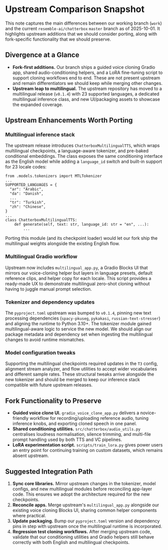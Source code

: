 # Upstream Comparison Snapshot

This note captures the main differences between our working branch (`work`) and the current `resemble-ai/chatterbox` `master` branch as of 2025-10-01. It highlights upstream additions that we should consider porting, along with fork-specific functionality that we should preserve.

## Divergence at a Glance

- **Fork-first additions.** Our branch ships a guided voice cloning Gradio app, shared audio-conditioning helpers, and a LoRA fine-tuning script to support cloning workflows end to end. These are not present upstream and remain differentiators we should keep while merging other changes.
- **Upstream leap to multilingual.** The upstream repository has moved to a multilingual release (`v0.1.4`) with 23 supported languages, a dedicated multilingual inference class, and new UI/packaging assets to showcase the expanded coverage.

## Upstream Enhancements Worth Porting

### Multilingual inference stack

The upstream release introduces `ChatterboxMultilingualTTS`, which wraps multilingual checkpoints, a language-aware tokenizer, and pre-baked conditional embeddings. The class exposes the same conditioning interface as the English model while adding a `language_id` switch and built-in support for 23 locale codes:

```
from .models.tokenizers import MTLTokenizer
...
SUPPORTED_LANGUAGES = {
  "ar": "Arabic",
  "da": "Danish",
  ...
  "tr": "Turkish",
  "zh": "Chinese",
}
...
class ChatterboxMultilingualTTS:
    def generate(self, text: str, language_id: str = "en", ...):
        ...
```

Porting this module (and its checkpoint loader) would let our fork ship the multilingual weights alongside the existing English flow.

### Multilingual Gradio workflow

Upstream now includes `multilingual_app.py`, a Gradio Blocks UI that mirrors our voice-cloning helper but layers in language presets, default reference clips, and helper copy for each locale. This script provides a ready-made UX to demonstrate multilingual zero-shot cloning without having to juggle manual prompt selection.

### Tokenizer and dependency updates

The `pyproject.toml` upstream was bumped to `v0.1.4`, pinning new text processing dependencies (`spacy-pkuseg`, `pykakasi`, `russian-text-stresser`) and aligning the runtime to Python 3.10+. The tokenizer module gained multilingual-aware logic to service the new model. We should align our package metadata and dependency set when ingesting the multilingual changes to avoid runtime mismatches.

### Model configuration tweaks

Supporting the multilingual checkpoints required updates in the `T3` config, alignment stream analyzer, and flow utilities to accept wider vocabularies and different sample rates. These structural tweaks arrive alongside the new tokenizer and should be merged to keep our inference stack compatible with future upstream releases.

## Fork Functionality to Preserve

- **Guided voice clone UI.** `gradio_voice_clone_app.py` delivers a novice-friendly workflow for recording/uploading reference audio, tuning inference knobs, and exporting cloned speech in one panel.
- **Shared conditioning utilities.** `src/chatterbox/audio_utils.py` centralises loudness normalisation, silence trimming, and multi-file prompt handling used by both TTS and VC pipelines.
- **LoRA experimentation script.** `scripts/train_lora.py` gives power users an entry point for continuing training on custom datasets, which remains absent upstream.

## Suggested Integration Path

1. **Sync core libraries.** Mirror upstream changes in the tokenizer, model configs, and new multilingual modules before reconciling app-layer code. This ensures we adopt the architecture required for the new checkpoints.
2. **Reconcile apps.** Merge upstream's `multilingual_app.py` alongside our existing voice cloning Blocks UI, sharing common helper components where practical.
3. **Update packaging.** Bump our `pyproject.toml` version and dependency pins in step with upstream once the multilingual runtime is incorporated.
4. **Regression test cloning workflows.** After merging upstream code, validate that our conditioning utilities and Gradio helpers still behave correctly with both English and multilingual checkpoints.
